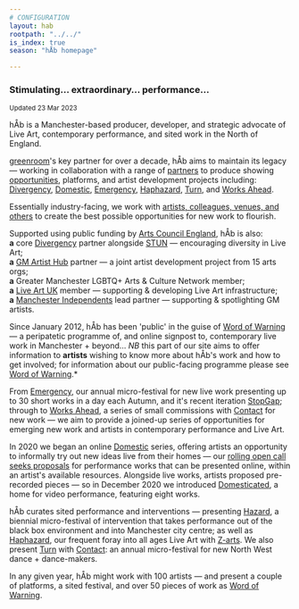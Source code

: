 ```yaml
---
# CONFIGURATION
layout: hab
rootpath: "../../"
is_index: true
season: "hÅb homepage"

---
```

### Stimulating… extraordinary… performance…   
        
<small>Updated 23 Mar 2023</small>        
        
hÅb is a Manchester-based producer, developer, and strategic advocate of Live Art, contemporary performance, and sited work in the North of England.        
        
<a href="http://greenroomarts.org" target="_blank">greenroom</a>'s key partner for over a decade, hÅb aims to maintain its legacy — working in collaboration with a range of [partners](/hab/partners) to produce showing [opportunities](/hab/opportunities), platforms, and artist development projects including: [Divergency](/hab/divergencymcr), [Domestic](/hab/domestic), [Emergency](/hab/emergency), [Haphazard](/hab/haphazard), [Turn](/hab/turn), and [Works Ahead](/hab/worksahead).         
          
Essentially industry-facing, we work with [artists, colleagues, venues, and others](/hab/partners) to create the best possible opportunities for new work to flourish.        
        
Supported using public funding by <a href="http://artscouncil.org.uk/our-investment/national-portfolio-2018-22" target="_blank">Arts Council England</a>, hÅb is also:<br>**a** core <a href="http://divergencymcr.org" target="_blank">Divergency</a> partner alongside <a href="https://stunlive.com" target="_blank">STUN</a> — encouraging diversity in Live Art;<br>**a** <a href="http://gm-artisthub.co.uk" target="_blank">GM Artist Hub</a> partner — a joint artist development project from 15 arts orgs;<br>**a** Greater Manchester LGBTQ+ Arts & Culture Network member;<br>**a** <a href="http://liveartuk.org" target="_blank">Live Art UK</a> member — supporting & developing Live Art infrastructure;<br>**a** <a href="http://manchesterindependents.org" target="_blank">Manchester Independents</a> lead partner — supporting & spotlighting GM artists.        
       
Since January 2012, hÅb has been 'public' in the guise of [Word of Warning](/) — a peripatetic programme of, and online signpost to, contemporary live work in Manchester + beyond… *NB* this part of our site aims to offer information to **artists** wishing to know more about hÅb's work and how to get involved; for information about our public-facing programme please see [Word of Warning](/).*       
        
From [Emergency](/hab/emergency), our annual micro-festival for new live work presenting up to 30 short works in a day each Autumn, and it's recent iteration [StopGap](/hab/emergency); through to [Works Ahead](/hab/worksahead), a series of small commissions with <a href="https://contactmcr.com" target="_blank">Contact</a> for new work — we aim to provide a joined-up series of opportunities for emerging new work and artists in contemporary performance and Live Art.           
         
In 2020 we began an online [Domestic](/hab/domestic) series, offering artists an opportunity to informally try out new ideas live from their homes — our <a href="http://domesticmcr.posthaven.com" target="_blank">rolling open call seeks proposals</a> for performance works that can be presented online, within an artist's available resources. Alongside live works, artists proposed pre-recorded pieces — so in December 2020 we introduced <a href="http://domesticatedonline.org" target="_blank">Domesticated</a>, a home for video performance, featuring eight works.          
          
hÅb curates sited performance and interventions — presenting [Hazard](/hab/hazard), a biennial micro-festival of intervention that takes performance out of the black box environment and into Manchester city centre; as well as [Haphazard](/hab/haphazard), our frequent foray into all ages Live Art with <a href="https://z-arts.org" target="_blank">Z-arts</a>. We also present [Turn](/hab/turn) with <a href="https://contactmcr.com" target="_blank">Contact</a>: an annual micro-festival for new North West dance + dance-makers.           
         
In any given year, hÅb might work with 100 artists — and present a couple of platforms, a sited festival, and over 50 pieces of work as [Word of Warning](/).
